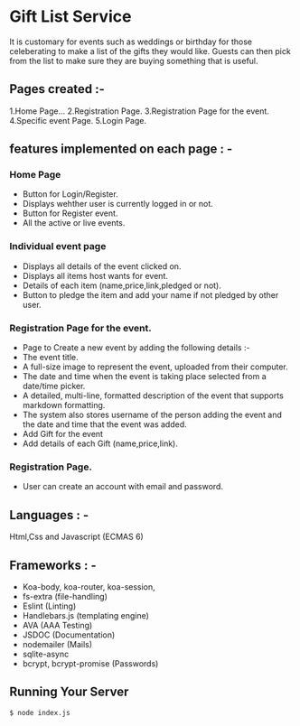 # Gift List Service
It is customary for events such as weddings or birthday for those celeberating to make a list of the gifts they would like. Guests can then pick from the list to make sure they are buying something that is useful. 

## Pages created :-
1.Home Page...
2.Registration Page.
3.Registration Page for the event. 
4.Specific event Page.
5.Login Page.

## features implemented on each page : - 

### Home Page
* Button for Login/Register.
* Displays wehther user is currently logged in or not.
* Button for Register event.
* All the active or live events.

### Individual event page
* Displays all details of the event clicked on.
* Displays all items host wants for event.
* Details of each item (name,price,link,pledged or not).
* Button to pledge the item and add your name if not pledged by other user.

### Registration Page for the event.
* Page to Create a new event by adding the following details :- 
 * The event title.
 * A full-size image to represent the event, uploaded   from their computer.
 * The date and time when the event is taking place selected from a date/time picker.
 * A detailed, multi-line, formatted description of the event that supports markdown formatting.
 * The system also stores  username of the person adding the event and the date and time that the event was added.
 * Add Gift for the event 
 * Add details of each Gift (name,price,link).

### Registration Page.
* User can create an account with email and password.

## Languages : - 
Html,Css and Javascript (ECMAS 6)

## Frameworks : - 
* Koa-body, koa-router, koa-session,
* fs-extra (file-handling)
* Eslint (Linting)
* Handlebars.js (templating engine)
* AVA (AAA Testing)
* JSDOC (Documentation)
* nodemailer (Mails)
* sqlite-async
* bcrypt, bcrypt-promise (Passwords)

## Running Your Server
```
$ node index.js
```
